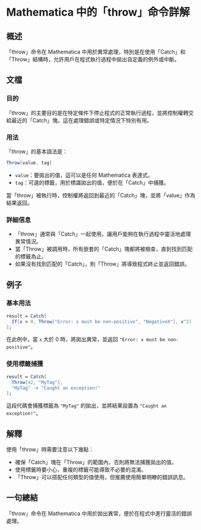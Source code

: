 <!--
Meta Description: # Mathematica 中的「throw」命令詳解 ## 概述 「throw」命令在 Mathematica 中用於異常處理，特別是在使用「Catch」和「Throw」結構時，允許用戶在程式執行過程中拋出自定義的例外或中斷。 ## 文檔 ### 目的 「throw」的主要目的是在特定條件下停止程...
Meta Keywords: throw, catch, mathematica, value, mytag
-->

# Mathematica 中的「throw」命令詳解

## 概述
「throw」命令在 Mathematica 中用於異常處理，特別是在使用「Catch」和「Throw」結構時，允許用戶在程式執行過程中拋出自定義的例外或中斷。

## 文檔
### 目的
「throw」的主要目的是在特定條件下停止程式的正常執行過程，並將控制權轉交給最近的「Catch」塊。這在處理錯誤或特定情況下特別有用。

### 用法
「throw」的基本語法是：
```mathematica
Throw[value, tag]
```
- `value`：要拋出的值，這可以是任何 Mathematica 表達式。
- `tag`：可選的標籤，用於標識拋出的值，便於在「Catch」中捕獲。

當「throw」被執行時，控制權將返回到最近的「Catch」塊，並將「value」作為結果返回。

### 詳細信息
- 「throw」通常與「Catch」一起使用，讓用戶能夠在執行過程中靈活地處理異常情況。
- 當「Throw」被調用時，所有嵌套的「Catch」塊都將被檢查，直到找到匹配的標籤為止。
- 如果沒有找到匹配的「Catch」，則「Throw」將導致程式終止並返回錯誤。

## 例子
### 基本用法
```mathematica
result = Catch[
  If[x > 0, Throw["Error: x must be non-positive", "NegativeX"], x^2]
];
```
在此例中，當 `x` 大於 0 時，將拋出異常，並返回 `"Error: x must be non-positive"`。

### 使用標籤捕獲
```mathematica
result = Catch[
  Throw[42, "MyTag"],
  "MyTag" -> "Caught an exception!"
];
```
這段代碼會捕獲標籤為 `"MyTag"` 的拋出，並將結果設置為 `"Caught an exception!"`。

## 解釋
使用「throw」時需要注意以下幾點：
- 確保「Catch」塊在「Throw」的範圍內，否則將無法捕獲拋出的值。
- 使用標籤時要小心，重複的標籤可能導致不必要的混淆。
- 「Throw」可以搭配任何類型的值使用，但推薦使用簡單明瞭的錯誤訊息。

## 一句總結
「throw」命令在 Mathematica 中用於拋出異常，便於在程式中進行靈活的錯誤處理。
